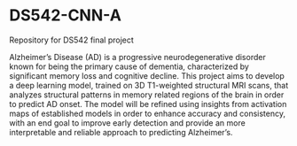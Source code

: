 # DS542-CNN-A
Repository for DS542 final project

Alzheimer’s Disease (AD) is a progressive neurodegenerative disorder known for being the primary cause of dementia, characterized by significant memory loss and cognitive decline. This project aims to develop a deep learning model, trained on 3D T1-weighted structural MRI scans, that analyzes structural patterns in memory related regions of the brain in order to predict AD onset. The model will be refined using insights from activation maps of established models in order to enhance accuracy and consistency, with an end goal to improve early detection and provide an more interpretable and reliable approach to predicting Alzheimer’s.
